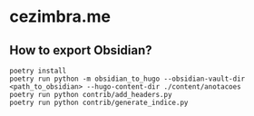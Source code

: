 # cezimbra.me

## How to export Obsidian?
```shell
poetry install
poetry run python -m obsidian_to_hugo --obsidian-vault-dir <path_to_obsidian> --hugo-content-dir ./content/anotacoes
poetry run python contrib/add_headers.py
poetry run python contrib/generate_indice.py
```
